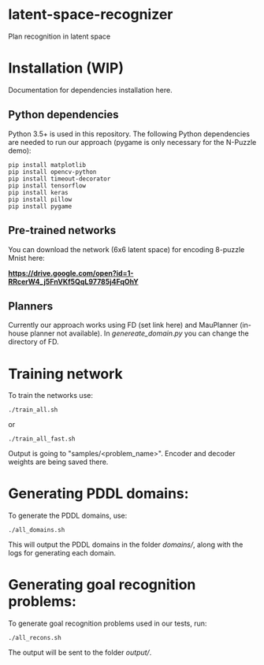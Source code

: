 # latent-space-recognizer
Plan recognition in latent space

# Installation (WIP)
Documentation for dependencies installation here.

## Python dependencies
Python 3.5+ is used in this repository. The following Python dependencies are needed to run our approach (pygame is only necessary for the N-Puzzle demo):

```
pip install matplotlib
pip install opencv-python
pip install timeout-decorator
pip install tensorflow
pip install keras
pip install pillow
pip install pygame
```
## Pre-trained networks
You can download the network (6x6 latent space) for encoding 8-puzzle Mnist here: 

**https://drive.google.com/open?id=1-RRcerW4_j5FnVKf5QqL97785j4FqOhY**

## Planners
Currently our approach works using FD (set link here) and MauPlanner (in-house planner not available). In *genereate_domain.py* you can change the directory of FD.


# Training network
To train the networks use:
```
./train_all.sh
```
or
```
./train_all_fast.sh
```
Output is going to "samples/<problem_name>". Encoder and decoder weights are being saved there.

# Generating PDDL domains:
To generate the PDDL domains, use:
```
./all_domains.sh
```
This will output the PDDL domains in the folder *domains/*, along with the logs for generating each domain.
# Generating goal recognition problems:
To generate goal recognition problems used in our tests, run:
```
./all_recons.sh
```
The output will be sent to the folder *output/*.
